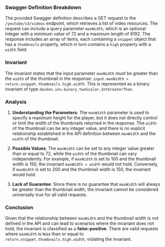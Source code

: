 ### Swagger Definition Breakdown
The provided Swagger definition describes a GET request to the `/youtube/v3/videos` endpoint, which retrieves a list of video resources. The request can include a query parameter `maxWidth`, which is an optional integer with a minimum value of 72 and a maximum length of 8192. The response includes an array of items, each containing a `snippet` object that has a `thumbnails` property, which in turn contains a `high` property with a `width` field.

### Invariant
The invariant states that the input parameter `maxWidth` must be greater than the `width` of the thumbnail in the response: `input.maxWidth > return.snippet.thumbnails.high.width`. This is represented as a binary invariant of type `daikon.inv.binary.twoScalar.IntGreaterThan`.

### Analysis
1. **Understanding the Parameters**: The `maxWidth` parameter is used to specify a maximum height for the player, but it does not directly control or limit the width of the thumbnails returned in the response. The `width` of the thumbnail can be any integer value, and there is no explicit relationship established in the API definition between `maxWidth` and the `width` of the thumbnail.

2. **Possible Values**: The `maxWidth` can be set to any integer value greater than or equal to 72, while the `width` of the thumbnail can vary independently. For example, if `maxWidth` is set to 100 and the thumbnail width is 150, the invariant `maxWidth > width` would not hold. Conversely, if `maxWidth` is set to 200 and the thumbnail width is 150, the invariant would hold.

3. **Lack of Guarantee**: Since there is no guarantee that `maxWidth` will always be greater than the thumbnail width, the invariant cannot be considered universally true for all valid requests.

### Conclusion
Given that the relationship between `maxWidth` and the thumbnail width is not defined in the API and can lead to scenarios where the invariant does not hold, the invariant is classified as a **false-positive**. There are valid requests where `maxWidth` is less than or equal to `return.snippet.thumbnails.high.width`, violating the invariant.
